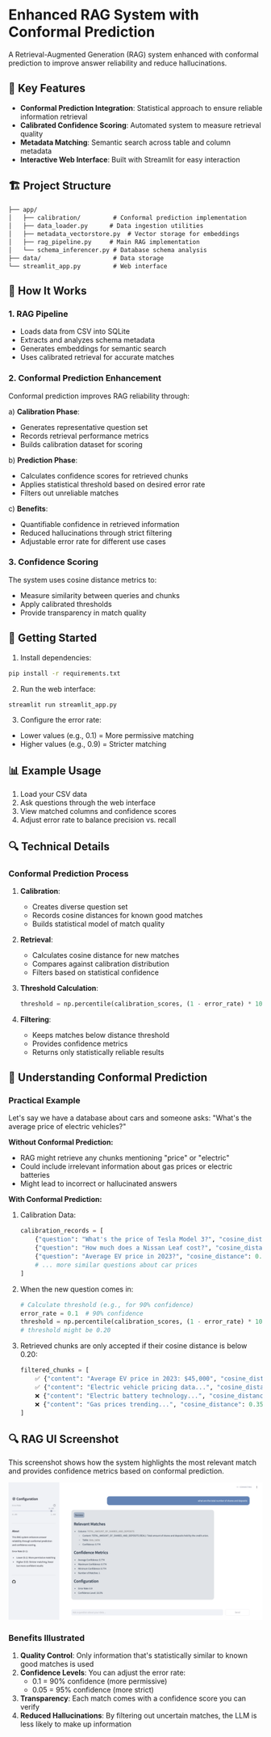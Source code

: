 # Enhanced RAG System with Conformal Prediction 

A Retrieval-Augmented Generation (RAG) system enhanced with conformal prediction to improve answer reliability and reduce hallucinations.

## 🌟 Key Features

- **Conformal Prediction Integration**: Statistical approach to ensure reliable information retrieval
- **Calibrated Confidence Scoring**: Automated system to measure retrieval quality
- **Metadata Matching**: Semantic search across table and column metadata
- **Interactive Web Interface**: Built with Streamlit for easy interaction

## 🏗️ Project Structure

```
├── app/
│   ├── calibration/         # Conformal prediction implementation
│   ├── data_loader.py      # Data ingestion utilities
│   ├── metadata_vectorstore.py  # Vector storage for embeddings
│   ├── rag_pipeline.py     # Main RAG implementation
│   └── schema_inferencer.py # Database schema analysis
├── data/                    # Data storage
└── streamlit_app.py         # Web interface
```

## 🔧 How It Works

### 1. RAG Pipeline
- Loads data from CSV into SQLite
- Extracts and analyzes schema metadata
- Generates embeddings for semantic search
- Uses calibrated retrieval for accurate matches

### 2. Conformal Prediction Enhancement

Conformal prediction improves RAG reliability through:

a) **Calibration Phase**:
- Generates representative question set
- Records retrieval performance metrics
- Builds calibration dataset for scoring

b) **Prediction Phase**:
- Calculates confidence scores for retrieved chunks
- Applies statistical threshold based on desired error rate
- Filters out unreliable matches

c) **Benefits**:
- Quantifiable confidence in retrieved information
- Reduced hallucinations through strict filtering
- Adjustable error rate for different use cases

### 3. Confidence Scoring

The system uses cosine distance metrics to:
- Measure similarity between queries and chunks
- Apply calibrated thresholds
- Provide transparency in match quality

## 🚀 Getting Started

1. Install dependencies:
```bash
pip install -r requirements.txt
```

2. Run the web interface:
```bash
streamlit run streamlit_app.py
```

3. Configure the error rate:
- Lower values (e.g., 0.1) = More permissive matching
- Higher values (e.g., 0.9) = Stricter matching

## 📊 Example Usage

1. Load your CSV data
2. Ask questions through the web interface
3. View matched columns and confidence scores
4. Adjust error rate to balance precision vs. recall

## 🔍 Technical Details

### Conformal Prediction Process

1. **Calibration**:
   - Creates diverse question set
   - Records cosine distances for known good matches
   - Builds statistical model of match quality

2. **Retrieval**:
   - Calculates cosine distance for new matches
   - Compares against calibration distribution
   - Filters based on statistical confidence

3. **Threshold Calculation**:
   ```python
   threshold = np.percentile(calibration_scores, (1 - error_rate) * 100)
   ```

4. **Filtering**:
   - Keeps matches below distance threshold
   - Provides confidence metrics
   - Returns only statistically reliable results

## 🎯 Understanding Conformal Prediction

### Practical Example

Let's say we have a database about cars and someone asks: "What's the average price of electric vehicles?"

**Without Conformal Prediction:**
- RAG might retrieve any chunks mentioning "price" or "electric"
- Could include irrelevant information about gas prices or electric batteries
- Might lead to incorrect or hallucinated answers

**With Conformal Prediction:**
1. Calibration Data:
   ```python
   calibration_records = [
       {"question": "What's the price of Tesla Model 3?", "cosine_distance": 0.15},
       {"question": "How much does a Nissan Leaf cost?", "cosine_distance": 0.18},
       {"question": "Average EV price in 2023?", "cosine_distance": 0.12},
       # ... more similar questions about car prices
   ]
   ```

2. When the new question comes in:
   ```python
   # Calculate threshold (e.g., for 90% confidence)
   error_rate = 0.1  # 90% confidence
   threshold = np.percentile(calibration_scores, (1 - error_rate) * 100)
   # threshold might be 0.20
   ```

3. Retrieved chunks are only accepted if their cosine distance is below 0.20:
   ```python
   filtered_chunks = [
       ✅ {"content": "Average EV price in 2023: $45,000", "cosine_distance": 0.14},
       ✅ {"content": "Electric vehicle pricing data...", "cosine_distance": 0.19},
       ❌ {"content": "Electric battery technology...", "cosine_distance": 0.25},
       ❌ {"content": "Gas prices trending...", "cosine_distance": 0.35}
   ]
   ```
## 🔍 RAG UI Screenshot

This screenshot shows how the system highlights the most relevant match and provides confidence metrics based on conformal prediction.

![RAG UI Screenshot](assets/ui_screenshot.png)


### Benefits Illustrated

1. **Quality Control**: Only information that's statistically similar to known good matches is used
2. **Confidence Levels**: You can adjust the error rate:
   - 0.1 = 90% confidence (more permissive)
   - 0.05 = 95% confidence (more strict)
3. **Transparency**: Each match comes with a confidence score you can verify
4. **Reduced Hallucinations**: By filtering out uncertain matches, the LLM is less likely to make up information

